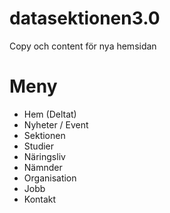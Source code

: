 # datasektionen3.0
Copy och content för nya hemsidan


# Meny
- Hem (Deltat)
- Nyheter / Event
- Sektionen
- Studier
- Näringsliv
- Nämnder
- Organisation
- Jobb
- Kontakt
